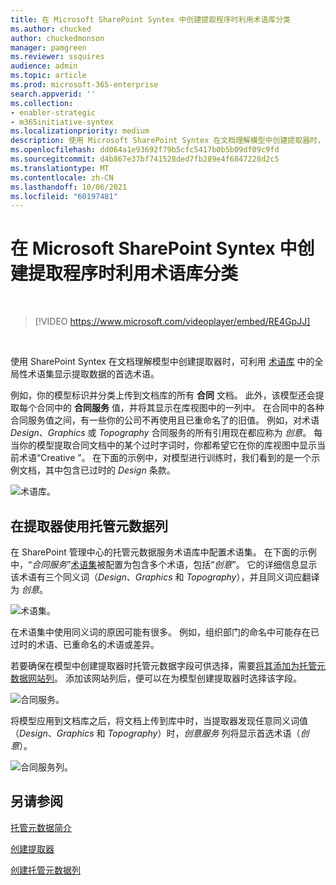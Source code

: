 ```yaml
---
title: 在 Microsoft SharePoint Syntex 中创建提取程序时利用术语库分类
ms.author: chucked
author: chuckedmonson
manager: pamgreen
ms.reviewer: ssquires
audience: admin
ms.topic: article
ms.prod: microsoft-365-enterprise
search.appverid: ''
ms.collection:
- enabler-strategic
- m365initiative-syntex
ms.localizationpriority: medium
description: 使用 Microsoft SharePoint Syntex 在文档理解模型中创建提取器时，请使用术语库分类。
ms.openlocfilehash: dd064a1e93692f79b5cfc5417b0b5b09df09c9fd
ms.sourcegitcommit: d4b867e37bf741528ded7fb289e4f6847228d2c5
ms.translationtype: MT
ms.contentlocale: zh-CN
ms.lasthandoff: 10/06/2021
ms.locfileid: "60197481"
---
```

# <a name="leverage-term-store-taxonomy-when-creating-an-extractor-in-microsoft-sharepoint-syntex"></a>在 Microsoft SharePoint Syntex 中创建提取程序时利用术语库分类

</br>

> [!VIDEO https://www.microsoft.com/videoplayer/embed/RE4GpJJ]  

</br>

使用 SharePoint Syntex 在文档理解模型中创建提取器时，可利用 [术语库](/sharepoint/managed-metadata) 中的全局性术语集显示提取数据的首选术语。  

例如，你的模型标识并分类上传到文档库的所有 **合同** 文档。  此外，该模型还会提取每个合同中的 **合同服务** 值，并将其显示在库视图中的一列中。 在合同中的各种合同服务值之间，有一些你的公司不再使用且已重命名了的旧值。 例如，对术语 *Design*、*Graphics* 或 *Topography* 合同服务的所有引用现在都应称为 *创意*。 每当你的模型提取合同文档中的某个过时字词时，你都希望它在你的库视图中显示当前术语“Creative ”。 在下面的示例中，对模型进行训练时，我们看到的是一个示例文档，其中包含已过时的 *Design* 条款。

   ![术语库。](../media/content-understanding/design.png)</br>

## <a name="use-a-managed-metadata-column-in-your-extractor"></a>在提取器使用托管元数据列

在 SharePoint 管理中心的托管元数据服务术语库中配置术语集。 在下面的示例中，“*合同服务*”[术语集](/sharepoint/managed-metadata#term-set)被配置为包含多个术语，包括“*创意*”。  它的详细信息显示该术语有三个同义词（*Design*、*Graphics* 和 *Topography*），并且同义词应翻译为 *创意*。 

   ![术语集。](../media/content-understanding/term-store.png)</br>

在术语集中使用同义词的原因可能有很多。 例如，组织部门的命名中可能存在已过时的术语、已重命名的术语或差异。

若要确保在模型中创建提取器时托管元数据字段可供选择，需要[将其添加为托管元数据网站列](https://support.microsoft.com/office/8fad9e35-a618-4400-b3c7-46f02785d27f)。 添加该网站列后，便可以在为模型创建提取器时选择该字段。

   ![合同服务。](../media/content-understanding/contract-services.png)</br>

将模型应用到文档库之后，将文档上传到库中时，当提取器发现任意同义词值（*Design*、*Graphics* 和 *Topography*）时，*创意服务* 列将显示首选术语（*创意*）。

   ![合同服务列。](../media/content-understanding/creative.png)</br>


## <a name="see-also"></a>另请参阅
[托管元数据简介](/sharepoint/managed-metadata#terms)

[创建提取器](create-an-extractor.md)

[创建托管元数据列](https://support.microsoft.com/office/create-a-managed-metadata-column-8fad9e35-a618-4400-b3c7-46f02785d27f?redirectSourcePath=%252farticle%252fc2a06717-8105-4aea-890d-3082853ab7b7&ui=en-US&rs=en-US&ad=US)